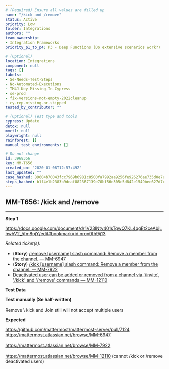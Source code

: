 ```yaml
---
# (Required) Ensure all values are filled up
name: "/kick and /remove"
status: Active
priority: Low
folder: Integrations
authors: ""
team_ownership:
- Integration Frameworks
priority_p1_to_p4: P3 - Deep Functions (Do extensive scenarios work?)

# (Optional)
location: Integrations
component: null
tags: []
labels:
- Se-Needs-Test-Steps
- No-Automated-Executions
- TM4J-Key-Missing-In-Cypress
- se-prod
- fix-versions-not-empty-2022cleanup
- cy-rep-missing-or-skipped
tested_by_contributor: ""

# (Optional) Test type and tools
cypress: Update
detox: null
mmctl: null
playwright: null
rainforest: []
manual_test_environments: []

# Do not change
id: 3968356
key: MM-T656
created_on: "2020-01-08T12:57:49Z"
last_updated: ""
case_hashed: 89604b70043fcc7969b6981c8500fa7992aa9256fe926276ae735d0e7ab92ee477816cefd10b7d13ce70fd75b9978c9d
steps_hashed: b1f4e1b2383b9deaf882367139e70bf56e305c5d842e1549bee627d7c1695f0dd1b307ce54e2c5aab6b4f91a6349fbe8
---
```


<!-- (Auto-generated) Based on frontmatter's "key" and "name" -->

## MM-T656: /kick and /remove

---

**Step 1**

<https://docs.google.com/document/d/1V23lNtv401sTqwQ7KL4qqEt2ceAbjLhwhV2_5fm8pjY/edit#bookmark=id.nrcv0fh9ij13>

_Related ticket(s):_

- (**Story**) [/remove \[username\] slash command: Remove a member from the channel. — MM-6947](https://mattermost.atlassian.net/browse/MM-6947)
- (**Story**) [/kick \[username\] slash command: Remove a member from the channel. — MM-7922](https://mattermost.atlassian.net/browse/MM-7922)
- [Deactivated user can be added or removed from a channel via '/invite', '/kick' and '/remove' commands — MM-12110](https://mattermost.atlassian.net/browse/MM-12110)

**Test Data**

**Test manually (Se half-written)**\
\
Remove \ kick and Join still will not accept multiple users

**Expected**

<https://github.com/mattermost/mattermost-server/pull/7124>\
<https://mattermost.atlassian.net/browse/MM-6947>\
\
<https://mattermost.atlassian.net/browse/MM-7922>\
\
<https://mattermost.atlassian.net/browse/MM-12110> (cannot /kick or /remove deactivated users)
